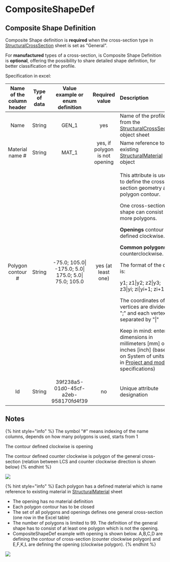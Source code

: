 # CompositeShapeDef

## Composite Shape Definition

Composite Shape definition is **required** when the cross-section type in [StructuralCrossSection](structuralcrosssection.md#cross-section) sheet is set as "General".

For **manufactured** types of a cross-section, is Composite Shape Definition is **optional**, offering the possibility to share detailed shape definition, for better classification of the profile.

Specification in excel:

<table>
  <thead>
    <tr>
      <th style="text-align:center">Name of the column header</th>
      <th style="text-align:center">Type of data</th>
      <th style="text-align:center">Value example or enum definition</th>
      <th style="text-align:center">Required value</th>
      <th style="text-align:left">Description</th>
    </tr>
  </thead>
  <tbody>
    <tr>
      <td style="text-align:center">Name</td>
      <td style="text-align:center">String</td>
      <td style="text-align:center">GEN_1</td>
      <td style="text-align:center">yes</td>
      <td style="text-align:left">Name of the profile from the <a href="structuralcrosssection.md#cross-section">StructuralCrossSection</a> object
        sheet</td>
    </tr>
    <tr>
      <td style="text-align:center">Material name #</td>
      <td style="text-align:center">String</td>
      <td style="text-align:center">MAT_1</td>
      <td style="text-align:center">yes, if polygon is not opening</td>
      <td style="text-align:left">Name reference to the existing <a href="structuralmaterial.md#material">StructuralMaterial</a> object</td>
    </tr>
    <tr>
      <td style="text-align:center">Polygon contour #</td>
      <td style="text-align:center">String</td>
      <td style="text-align:center">-75.0; 105.0| -175.0; 5.0| 175.0; 5.0| 75.0; 105.0</td>
      <td style="text-align:center">yes (at least one)</td>
      <td style="text-align:left">
        <p>This attribute is used to define the cross-section geometry as a polygon
          contour.</p>
        <p>One cross-section shape can consist of more polygons.</p>
        <p><b>Openings</b> contour are defined clockwise.</p>
        <p><b>Common polygons</b> counterclockwise.</p>
        <p></p>
        <p>The format of the data is:</p>
        <p>y1; z1|y2; z2|y3; z3|yi; zi|yi+1; zi+1</p>
        <p></p>
        <p>The coordinates of the vertices are divided by &quot;;&quot; and each
          vertex separated by &quot;|&quot;</p>
        <p></p>
        <p>Keep in mind: enter dimensions in millimeters [mm] or inches [inch] (based
          on System of units set in <a href="../getting-started/project-and-model-specifications/#model">Project and model</a> specifications)</p>
      </td>
    </tr>
    <tr>
      <td style="text-align:center">Id</td>
      <td style="text-align:center">String</td>
      <td style="text-align:center">39f238a5-01d0-45cf-a2eb-958170fd4f39</td>
      <td style="text-align:center">no</td>
      <td style="text-align:left">Unique attribute designation</td>
    </tr>
  </tbody>
</table>

## Notes

{% hint style="info" %}
The symbol "\#" means indexing of the name columns, depends on how many polygons is used, starts from 1

The contour defined clockwise is opening

The contour defined counter clockwise is polygon of the general cross-section \(relation between LCS and counter clockwise direction is shown below\)
{% endhint %}

![](../.gitbook/assets/8_compositeshapedef_counterclockwise.png)

{% hint style="info" %}
Each polygon has a defined material which is name reference to existing material in [StructuralMaterial](structuralmaterial.md#material) sheet

* The opening has no material definition
* Each polygon contour has to be closed
* The set of all polygons and openings defines one general cross-section \(one row in the Excel table\)
* The number of polygons is limited to 99. The definition of the general shape has to consist of at least one polygon which is not the opening.
* CompositeShapeDef example with opening is shown below. A,B,C,D are defining the contour of cross-section \(counter clockwise polygon\) and E,F,K,L are defining the opening \(clockwise polygon\).
{% endhint %}

![](../.gitbook/assets/8_compositeshapedef_animation.gif)


